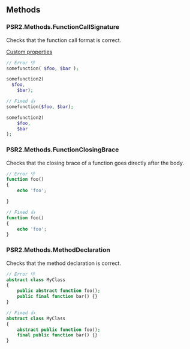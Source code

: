 ## Methods

### PSR2.Methods.FunctionCallSignature

Checks that the function call format is correct.

[Custom properties](https://github.com/squizlabs/PHP_CodeSniffer/wiki/Customisable-Sniff-Properties#psr2methodsfunctioncallsignature)

```php
// Error 👎
somefunction( $foo, $bar );

somefunction2(
  $foo,
    $bar);

// Fixed 👍
somefunction($foo, $bar);

somefunction2(
    $foo,
    $bar
);
```

### PSR2.Methods.FunctionClosingBrace

Checks that the closing brace of a function goes directly after the body.

```php
// Error 👎
function foo()
{
    echo 'foo';

}

// Fixed 👍
function foo()
{
    echo 'foo';
}
```

### PSR2.Methods.MethodDeclaration

Checks that the method declaration is correct.

```php
// Error 👎
abstract class MyClass
{
    public abstract function foo();
    public final function bar() {}
}

// Fixed 👍
abstract class MyClass
{
    abstract public function foo();
    final public function bar() {}
}
```
